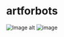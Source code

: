 # artforbots
![Image alt](https://github.com/Deku0022/raw/75597416/230162548-94f96561-ac0b-4230-ab20-383dedc5d227.png)
![image](https://user-images.githubusercontent.com/75597416/230162548-94f96561-ac0b-4230-ab20-383dedc5d227.png)
